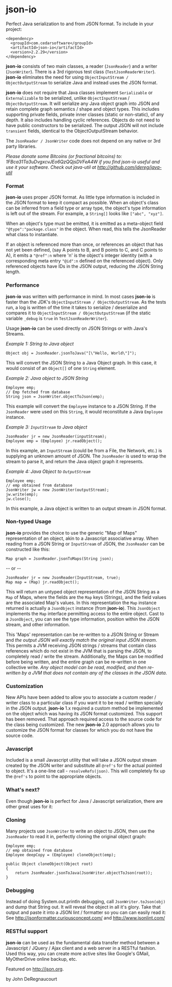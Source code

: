 json-io
=======

Perfect Java serialization to and from JSON format. To include in your project:
```
<dependency>
  <groupId>com.cedarsoftware</groupId>
  <artifactId>json-io</artifactId>
  <version>2.2.29</version>
</dependency>
```

**json-io** consists of two main classes, a reader (`JsonReader`) and a writer (`JsonWriter`).  There is a 3rd rigorous test class (`TestJsonReaderWriter`).  **json-io** eliminates the need for using `ObjectInputStream / ObjectOutputStream` to serialize Java and instead uses the JSON format.  

**json-io** does not require that Java classes implement `Serializable` or `Externalizable` to be serialized, unlike `ObjectInputStream` / `ObjectOutputStream`.  It will serialize any Java object graph into JSON and retain complete graph semantics / shape and object types.  This includes supporting private fields, private inner classes (static or non-static), of any depth.  It also includes handling cyclic references.  Objects do not need to have public constructors to be serialized.  The output JSON will not include `transient` fields, identical to the ObjectOutputStream behavior.

The `JsonReader / JsonWriter` code does not depend on any native or 3rd party libraries.

_Please donate some Bitcoins (or fractional bitcoins) to: 1FBca31Ta3uDvgxcvJEo6QzQQjsDVFeA4W if you find json-io useful and use it your software._
_Check out java-util at http://github.com/jdereg/java-util_

### Format
**json-io** uses proper JSON format.  As little type information is included in the JSON format to keep it compact as possible.  When an object's class can be inferred from a field type or array type, the object's type information is left out of the stream.  For example, a `String[]` looks like `["abc", "xyz"]`. 

When an object's type must be emitted, it is emitted as a meta-object field `"@type":"package.class"` in the object.  When read, this tells the JsonReader what class to instantiate.

If an object is referenced more than once, or references an object that has not yet been defined, (say A points to B, and B points to C, and C points to A), it emits a `"@ref":n` where 'n' is the object's integer identity (with a corresponding meta entry `"@id":n` defined on the referenced object).  Only referenced objects have IDs in the JSON output, reducing the JSON String length.

### Performance
**json-io** was written with performance in mind.  In most cases **json-io** is faster than the JDK's `ObjectInputStream / ObjectOutputStream`.  As the tests run, a log is written of the time it takes to serialize / deserialize and compares it to `ObjectInputStream / ObjectOutputStream` (if the static variable `_debug` is `true` in `TestJsonReaderWriter`).

Usage
**json-io** can be used directly on JSON Strings or with Java's Streams.  

_Example 1: String to Java object_

    Object obj = JsonReader.jsonToJava("[\"Hello, World\"]");

This will convert the JSON String to a Java Object graph.  In this case, it would consist of an `Object[]` of one `String` element.

_Example 2: Java object to JSON String_

    Employee emp;
    // Emp fetched from database
    String json = JsonWriter.objectToJson(emp);

This example will convert the `Employee` instance to a JSON String.  If the `JsonReader` were used on this `String`, it would reconstitute a Java `Employee` instance.

_Example 3: `InputStream` to Java object_

    JsonReader jr = new JsonReader(inputStream);
    Employee emp = (Employee) jr.readObject();

In this example, an `InputStream` (could be from a File, the Network, etc.) is supplying an unknown amount of JSON.  The `JsonReader` is used to wrap the stream to parse it, and return the Java object graph it represents.

_Example 4: Java Object to `OutputStream`_

    Employee emp;
    // emp obtained from database
    JsonWriter jw = new JsonWriter(outputStream);
    jw.write(emp);
    jw.close();

In this example, a Java object is written to an output stream in JSON format.

### Non-typed Usage
**json-io** provides the choice to use the generic "Map of Maps" representation of an object, akin to a Javascript associative array.  When reading from a JSON String or `InputStream` of JSON, the `JsonReader` can be constructed like this:

    Map graph = JsonReader.jsonToMaps(String json);

-- or --

    JsonReader jr = new JsonReader(InputStream, true);
    Map map = (Map) jr.readObject();

This will return an untyped object representation of the JSON String as a `Map` of Maps, where the fields are the `Map` keys (Strings), and the field values are the associated Map's values. In this representation the `Map` instance returned is actually a `JsonObject` instance (from **json-io**).  This `JsonObject` implements the `Map` interface permitting access to the entire object.  Cast to a `JsonObject`, you can see the type information, position within the JSON stream, and other information.  

This 'Maps' representation can be re-written to a JSON String or Stream and _the output JSON will exactly match the original input JSON stream_.  This permits a JVM receiving JSON strings / streams that contain class references which do not exist in the JVM that is parsing the JSON, to completely read / write the stream.  Additionally, the Maps can be modified before being written, and the entire graph can be re-written in one collective write.  _Any object model can be read, modified, and then re-written by a JVM that does not contain any of the classes in the JSON data_.

### Customization
New APIs have been added to allow you to associate a custom reader / writer class to a particular class if you want it to be read / written specially in the JSON output.  **json-io** 1.x required a custom method be implemented on the object which was having its JSON format customized.  This support has been removed.  That approach required access to the source code for the class being customized.  The new **json-io** 2.0 approach allows you to customize the JSON format for classes for which you do not have the source code.

### Javascript
Included is a small Javascript utility that will take a JSON output stream created by the JSON writer and substitute all `@ref's` for the actual pointed to object.  It's a one-line call - `resolveRefs(json)`.  This will completely fix up the `@ref's` to point to the appropriate objects.

### What's next?
Even though **json-io** is perfect for Java / Javascript serialization, there are other great uses for it: 

### Cloning
Many projects use `JsonWriter` to write an object to JSON, then use the `JsonReader` to read it in, perfectly cloning the original object graph:

    Employee emp;
    // emp obtained from database
    Employee deepCopy = (Employee) cloneObject(emp);

    public Object cloneObject(Object root)
    {
        return JsonReader.jsonToJava(JsonWriter.objectToJson(root));    
    }

### Debugging
Instead of doing System.out.println debugging, call `JsonWriter.toJson(obj)` and dump that String out.  It will reveal the object in all it's glory.  Take that output and paste it into a JSON lint / formatter so you can can easily read it: See http://jsonformatter.curiousconcept.com/ and http://www.jsonlint.com/


### RESTful support
**json-io** can be used as the fundamental data transfer method between a Javascript / JQuery / Ajax client and a web server in a RESTful fashion. Used this way, you can create more active sites like Google's GMail, MyOtherDrive online backup, etc.  

Featured on http://json.org.


by John DeRegnaucourt
